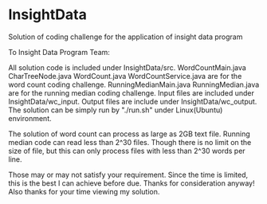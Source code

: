 # InsightData
Solution of coding challenge for the application of insight data program


To Insight Data Program Team:

All solution code is included under InsightData/src.
WordCountMain.java CharTreeNode.java WordCount.java WordCountService.java are for the word count coding challenge.
RunningMedianMain.java RunningMedian.java are for the running median coding challenge.
Input files are included under InsightData/wc_input.
Output files are include under InsightData/wc_output.
The solution can be simply run by "./run.sh" under Linux(Ubuntu) environment.

The solution of word count can process as large as 2GB text file. 
Running median code can read less than 2^30 files. Though there is no limit on the size of file, but this can only process files with less than 2^30 words per line.

Those may or may not satisfy your requirement. Since the time is limited, this is the best I can achieve before due. Thanks for consideration anyway! Also thanks for your time viewing my solution.
